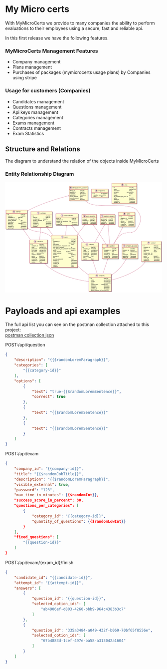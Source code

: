 # My Micro certs

With MyMicroCerts we provide to many companies the ability to perform evaluations to their employees using a secure, fast and reliable api.

In this first release we have the following features.
### MyMicroCerts Management Features
- Company management
- Plans management
- Purchases of packages (mymicrocerts usage plans) by Companies using stripe
### Usage for customers (Companies)
- Candidates management
- Questions management
- Api keys management
- Categories management
- Exams management
- Contracts management
- Exam Statistics

## Structure and Relations
The diagram to understand the relation of the objects inside MyMicroCerts

### Entity Relationship Diagram
![database diagram](database.png "Database relations")

# Payloads and api examples    

The full api list you can see on the postman collection attached to this project:  
[postman collection json](api.postman_collection.json "postman collection")

POST:/api/question
```json
{
	"description": "{{$randomLoremParagraph}}",
	"categories": [
		"{{category-id}}"
	],
	"options": [
		{
			"text": "true-{{$randomLoremSentence}}",
			"correct": true
		},
		{
			"text": "{{$randomLoremSentence}}"
		},
		{
			"text": "{{$randomLoremSentence}}"
		}
	]
}
```

POST:/api/exam
```json
{
	"company_id": "{{company-id}}",
	"title": "{{$randomJobTitle}}",
	"description": "{{$randomLoremParagraph}}",
	"visible_external": true,
	"password": "123",
	"max_time_in_minutes": {{$randomInt}},
	"success_score_in_percent": 80,
	"questions_per_categories": [
		{
			"category_id": "{{category-id}}",
			"quantity_of_questions": {{$randomLowInt}}
		}
	],
	"fixed_questions": [
		"{{question-id}}"
	] 
}
```

POST:/api/exam/{exam_id}/finish
```json
{
    "candidate_id": "{{candidate-id}}",
    "attempt_id": "{{attempt-id}}",
    "answers": [
        {
            "question_id": "{{question-id}}",
            "selected_option_ids": [
                "ab4906ef-d803-4260-bbb9-964c4383b3c7"
            ]
        },
        {
            "question_id": "335a3484-a049-432f-b069-70bf65f8556e",
            "selected_option_ids": [
                "67b4883d-1cef-497e-ba58-a313042a1604"
            ]
        }
    ]
}
```
